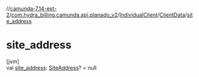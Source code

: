 //[camunda-7.14-ext-2](../../../../index.md)/[com.hydra_billing.camunda.api.planado_v2](../../index.md)/[IndividualClient](../index.md)/[ClientData](index.md)/[site_address](site_address.md)

# site_address

[jvm]\
val [site_address](site_address.md): [SiteAddress](../../../com.hydra_billing.camunda.api.planado_v2.common_types/-site-address/index.md)? = null
